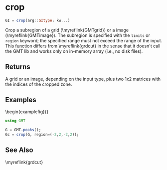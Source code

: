 # crop

```julia
GI = crop(arg::GItype; kw...)
```

Crop a subregion of a grid (\myreflink{GMTgrid}) or a image (\myreflink{GMTimage}). The subregion is
specified with the ``limits`` or ``region`` keyword; the specified range must not exceed the range of the input.
This function differs from \myreflink{grdcut} in the sense that it doesn't call the GMT lib and works only on
in-memory array (i.e., no disk files).

Returns
-------

A grid or an image, depending on the input type, plus two 1x2 matrices with the indices of the cropped zone.


Examples
--------

\begin{examplefig}{}
```julia
using GMT

G = GMT.peaks();
Gc = crop(G, region=(-2,2,-2,2));
```

See Also
--------

\myreflink{grdcut}
